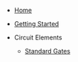 
  * [Home](/)
  * [Getting Started](getting_started.md)
  
* Circuit Elements
  * [Standard Gates](gates.md)
